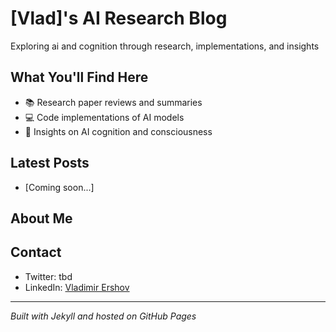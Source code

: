 # [Vlad]'s AI Research Blog

Exploring ai and cognition through research, implementations, and insights

## What You'll Find Here
- 📚 Research paper reviews and summaries
- 💻 Code implementations of AI models
- 🧠 Insights on AI cognition and consciousness

## Latest Posts
- [Coming soon...]

## About Me


## Contact
- Twitter: tbd
- LinkedIn: [Vladimir Ershov](https://www.linkedin.com/in/vladimir-ershov-33559466/)

---
*Built with Jekyll and hosted on GitHub Pages*
